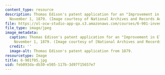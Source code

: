 ```yaml
---
content_type: resource
description: Thomas Edison's patent application for an "Improvement in Electric Lamps,"
  November 1, 1879. (Image courtesy of National Archives and Records Administration.)
file: https://ol-ocw-studio-app-qa.s3.amazonaws.com/courses/6-901-inventions-and-patents-fall-2005/feb093dadb30e505117b3d97f15657e7_6-901f05.jpg
file_type: image/jpeg
image_metadata:
  caption: Thomas Edison's patent application for an "Improvement in Electric Lamps,"
    November 1, 1879. (Image courtesy of [National Archives and Records Administration](http://www.archives.gov/).)
  credit: ''
  image-alt: Thomas Edison's patent application from 1879.
resourcetype: Image
title: 6-901f05.jpg
uid: feb093da-db30-e505-117b-3d97f15657e7
---
```

